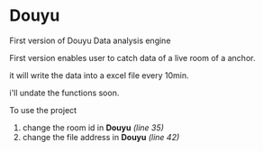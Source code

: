# Douyu
First version of Douyu Data analysis engine

First version enables user to catch data of a live room of a anchor.

it will write the data into a excel file every 10min.

i'll undate the functions soon.


To use the project 
1. change the room id in **Douyu** *(line 35)* 
2. change the file address in **Douyu** *(line 42)*
